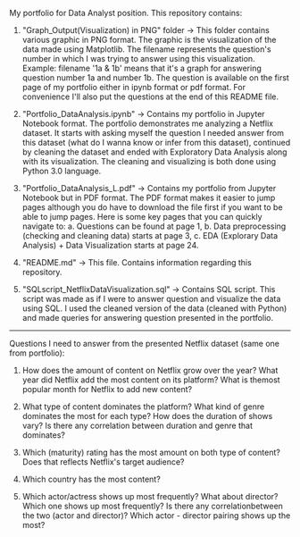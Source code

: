 My portfolio for Data Analyst position. This repository contains:
1. "Graph_Output(Visualization) in PNG" folder
-> This folder contains various graphic in PNG format. The graphic is the visualization of the data made using Matplotlib. The filename represents the question's number in which I was trying to answer using this visualization. Example: filename '1a & 1b' means that it's a graph for answering question number 1a and number 1b. The question is available on the first page of my portfolio either in ipynb format or pdf format. For convenience I'll also put the questions at the end of this README file.

2. "Portfolio_DataAnalysis.ipynb"
-> Contains my portfolio in Jupyter Notebook format. The portfolio demonstrates me analyzing a Netflix dataset. It starts with asking myself the question I needed answer from this dataset (what do I wanna know or infer from this dataset), continued by cleaning the dataset and ended with Exploratory Data Analysis along with its visualization. The cleaning and visualizing is both done using Python 3.0 language.

3. "Portfolio_DataAnalysis_L.pdf"
-> Contains my portfolio from Jupyter Notebook but in PDF format. The PDF format makes it easier to jump pages although you do have to download the file first if you want to be able to jump pages. Here is some key pages that you can quickly navigate to:
a. Questions can be found at page 1,
b. Data preprocessing (checking and cleaning data) starts at page 3,
c. EDA (Explorary Data Analysis) + Data Visualization starts at page 24.

4. "README.md"
-> This file. Contains information regarding this repository.

5. "SQLscript_NetflixDataVisualization.sql"
-> Contains SQL script. This script was made as if I were to answer question and visualize the data using SQL. I used the cleaned version of the data (cleaned with Python) and made queries for answering question presented in the portfolio.

---
Questions I need to answer from the presented Netflix dataset (same one from portfolio):
1. How does the amount of content on Netflix grow over the year? What year did Netflix add the most content on its platform? What is themost popular month for Netflix to add new content?

2. What type of content dominates the platform? What kind of genre dominates the most for each type? How does the duration of shows vary? Is there any correlation between duration and genre that dominates?

3. Which (maturity) rating has the most amount on both type of content? Does that reflects Netflix's target audience?

4. Which country has the most content?

5. Which actor/actress shows up most frequently? What about director? Which one shows up most frequently? Is there any correlationbetween the two (actor and director)? Which actor - director pairing shows up the most?
